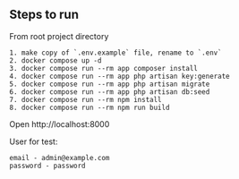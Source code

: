 ## Steps to run
From root project directory
```
1. make copy of `.env.example` file, rename to `.env`
2. docker compose up -d
3. docker compose run --rm app composer install
4. docker compose run --rm app php artisan key:generate
5. docker compose run --rm app php artisan migrate
6. docker compose run --rm app php artisan db:seed
7. docker compose run --rm npm install
8. docker compose run --rm npm run build
```
Open http://localhost:8000

User for test:
```
email - admin@example.com
password - password
```